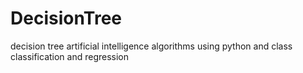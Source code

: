 # DecisionTree
decision tree artificial intelligence algorithms using python and class classification and regression

